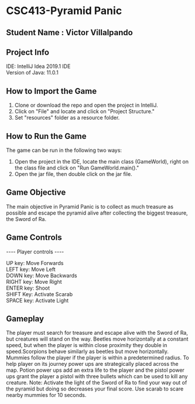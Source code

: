 # CSC413-Pyramid Panic

## Student Name : Victor Villalpando

## Project Info
  IDE: IntelliJ Idea 2019.1 IDE<br />
  Version of Java: 11.0.1<br />
  
## How to Import the Game
1. Clone or download the repo and open the project in IntelliJ.
2. Click on "File" and locate and click on "Project Structure."
3. Set "resources" folder as a resource folder.

## How to Run the Game 
The game can be run in the following two ways:
  1. Open the project in the IDE, locate the main class (GameWorld), right on the class file and click on "Run GameWorld.main()."
  2. Open the jar file, then double click on the jar file.

## Game Objective
The main objective in Pyramid Panic is to collect as much treasure as possible and escape the pyramid alive after collecting the biggest treasure, the Sword of Ra.

## Game Controls
---- Player controls ----

  UP key: Move Forwards<br />
  LEFT key: Move Left<br />
  DOWN key: Move Backwards<br />
  RIGHT key: Move Right<br />
  ENTER key: Shoot<br />
  SHIFT Key: Activate Scarab <br />
  SPACE key: Activate Light<br />

## Gameplay
The player must search for treasure and escape alive with the Sword of Ra, but creatures will stand on the way. Beetles 
move horizontally at a constant speed, but when the player is within close proximity they double in speed.Scorpions 
behave similarly as beetles but move horizontally. Mummies follow the player if the player is within a predetermined 
radius. To help player on its journey power ups are strategically placed across the map. Potion power ups add an extra 
life to the player and the pistol power ups grant the player a pistol with three bullets which can be used to kill any 
creature. Note: Activate the light of the Sword of Ra to find your way out of the pyramid but doing so decreases your
final score. Use scarab to scare nearby mummies for 10 seconds.
